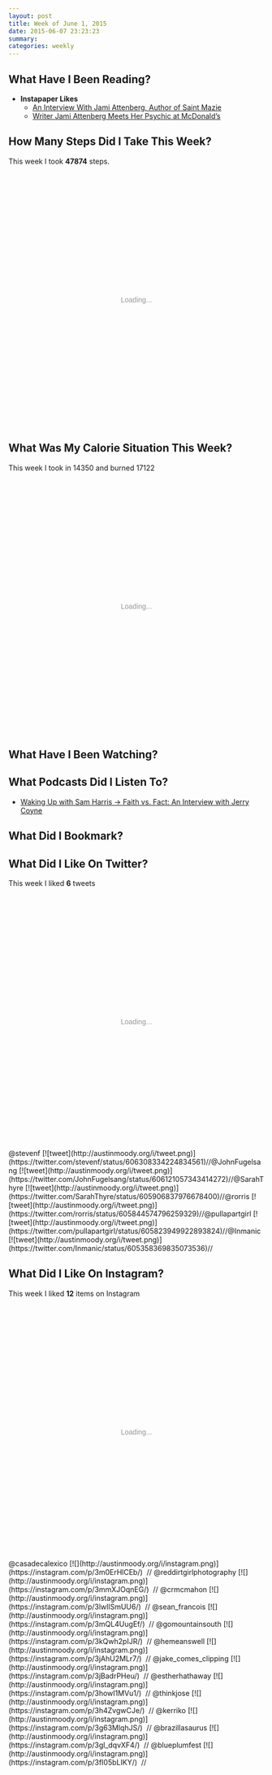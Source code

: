 ```yaml
---
layout: post
title: Week of June 1, 2015
date: 2015-06-07 23:23:23
summary:
categories: weekly
---
```



## What Have I Been Reading?

* **Instapaper Likes**
  * [An Interview With Jami Attenberg, Author of Saint Mazie](http://pictorial.jezebel.com/an-interview-with-jami-attenberg-author-of-saint-mazie-1706959879)
  * [Writer Jami Attenberg Meets Her Psychic at McDonald&#8217;s](http://www.grubstreet.com/2015/06/jami-attenberg-grub-street-diet.html)


## How Many Steps Did I Take This Week?

This week I took **47874** steps.

<div id="chart-1" style="height: 500px; text-align: center; color: #999; line-height: 500px; font-size: 14px; font-family: 'Lucida Grande', 'Lucida Sans Unicode', Verdana, Arial, Helvetica, sans-serif;">Loading...</div><script type="text/javascript">
  new Chartkick.ColumnChart("chart-1", {"Mon":2912,"Tue":4140,"Wed":13078,"Thu":6164,"Fri":4868,"Sat":4069,"Sun":12643}, {});
</script>


## What Was My Calorie Situation This Week?

This week I took in 14350 and burned 17122

<div id="chart-2" style="height: 500px; text-align: center; color: #999; line-height: 500px; font-size: 14px; font-family: 'Lucida Grande', 'Lucida Sans Unicode', Verdana, Arial, Helvetica, sans-serif;">Loading...</div><script type="text/javascript">
  new Chartkick.ColumnChart("chart-2", [{"name":"Calories In","data":{"Mon":1614,"Tue":1932,"Wed":1510,"Thu":1976,"Fri":2418,"Sat":2400,"Sun":2500}},{"name":"Calories Out","data":{"Mon":2098,"Tue":2160,"Wed":2863,"Thu":2364,"Fri":2390,"Sat":2371,"Sun":2876}}], {});
</script>




## What Have I Been Watching?



## What Podcasts Did I Listen To?

* [Waking Up with Sam Harris &rarr; Faith vs. Fact: An Interview with Jerry Coyne](https://overcast.fm/+BSCCpHgHc)


## What Did I Bookmark?



## What Did I Like On Twitter?

This week I liked **6** tweets

<div id="chart-3" style="height: 500px; text-align: center; color: #999; line-height: 500px; font-size: 14px; font-family: 'Lucida Grande', 'Lucida Sans Unicode', Verdana, Arial, Helvetica, sans-serif;">Loading...</div><script type="text/javascript">
  new Chartkick.BarChart("chart-3", {"Monday":1,"Tuesday":2,"Wednesday":2,"Thursday":1,"Friday":0,"Saturday":0,"Sunday":0}, {});
</script>
@stevenf [![tweet](http://austinmoody.org/i/tweet.png)](https://twitter.com/stevenf/status/606308334224834561)//@JohnFugelsang [![tweet](http://austinmoody.org/i/tweet.png)](https://twitter.com/JohnFugelsang/status/606121057343414272)//@SarahThyre [![tweet](http://austinmoody.org/i/tweet.png)](https://twitter.com/SarahThyre/status/605906837976678400)//@rorris [![tweet](http://austinmoody.org/i/tweet.png)](https://twitter.com/rorris/status/605844574796259329)//@pullapartgirl [![tweet](http://austinmoody.org/i/tweet.png)](https://twitter.com/pullapartgirl/status/605823949922893824)//@Inmanic [![tweet](http://austinmoody.org/i/tweet.png)](https://twitter.com/Inmanic/status/605358369835073536)//


## What Did I Like On Instagram?

This week I liked **12** items on Instagram

<div id="chart-4" style="height: 500px; text-align: center; color: #999; line-height: 500px; font-size: 14px; font-family: 'Lucida Grande', 'Lucida Sans Unicode', Verdana, Arial, Helvetica, sans-serif;">Loading...</div><script type="text/javascript">
  new Chartkick.BarChart("chart-4", {"Monday":0,"Tuesday":0,"Wednesday":0,"Thursday":4,"Friday":4,"Saturday":4,"Sunday":0}, {});
</script>
@casadecalexico [![](http://austinmoody.org/i/instagram.png)](https://instagram.com/p/3m0ErHlCEb/)&nbsp;&nbsp;//
@reddirtgirlphotography [![](http://austinmoody.org/i/instagram.png)](https://instagram.com/p/3mmXJOqnEG/)&nbsp;&nbsp;//
@crmcmahon [![](http://austinmoody.org/i/instagram.png)](https://instagram.com/p/3lwIlSmUU6/)&nbsp;&nbsp;//
@sean_francois [![](http://austinmoody.org/i/instagram.png)](https://instagram.com/p/3mQL4UugEf/)&nbsp;&nbsp;//
@gomountainsouth [![](http://austinmoody.org/i/instagram.png)](https://instagram.com/p/3kQwh2pIJR/)&nbsp;&nbsp;//
@hemeanswell [![](http://austinmoody.org/i/instagram.png)](https://instagram.com/p/3jAhU2MLr7/)&nbsp;&nbsp;//
@jake_comes_clipping [![](http://austinmoody.org/i/instagram.png)](https://instagram.com/p/3jBadrPHeu/)&nbsp;&nbsp;//
@estherhathaway [![](http://austinmoody.org/i/instagram.png)](https://instagram.com/p/3howI1MVu1/)&nbsp;&nbsp;//
@thinkjose [![](http://austinmoody.org/i/instagram.png)](https://instagram.com/p/3h4ZvgwCJe/)&nbsp;&nbsp;//
@kerriko [![](http://austinmoody.org/i/instagram.png)](https://instagram.com/p/3g63MlqhJS/)&nbsp;&nbsp;//
@brazillasaurus [![](http://austinmoody.org/i/instagram.png)](https://instagram.com/p/3gl_dqvXF4/)&nbsp;&nbsp;//
@blueplumfest [![](http://austinmoody.org/i/instagram.png)](https://instagram.com/p/3fI05bLIKY/)&nbsp;&nbsp;//
